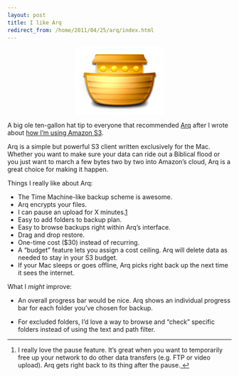 ```yaml
---
layout: post
title: I like Arq
redirect_from: /home/2011/04/25/arq/index.html
---
```

<p><img style="display: block; margin-left: auto; margin-right: auto;" title="arq-pe.png" src="/img/arq-pe.png" border="0" alt="Arq pe" width="200" height="152" /></p>
<p>A big ole ten-gallon hat tip to everyone that recommended <a href="http://www.haystacksoftware.com/arq/">Arq</a> after I wrote about <a href="http://www.practicallyefficient.com/2011/04/11/s3/">how I’m using Amazon S3</a>.</p>
<p>Arq is a simple but powerful S3 client written exclusively for the Mac. Whether you want to make sure your data can ride out a Biblical flood or you just want to march a few bytes two by two into Amazon’s cloud, Arq is a great choice for making it happen.</p>
<p>Things I really like about Arq:</p>
<ul>
<li>The Time Machine-like backup scheme is awesome.</li>
<li>Arq encrypts your files.</li>
<li>I can pause an upload for X minutes.<a id="fnref:f1" class="footnote" title="see footnote" href="#fn:f1">1</a></li>
<li>Easy to add folders to backup plan.</li>
<li>Easy to browse backups right within Arq’s interface.</li>
<li>Drag and drop restore.</li>
<li>One-time cost ($30) instead of recurring.</li>
<li>A “budget” feature lets you assign a cost ceiling. Arq will delete data as needed to stay in your S3 budget.</li>
<li>If your Mac sleeps or goes offline, Arq picks right back up the next time it sees the internet.</li>
</ul>
<p>What I <em>might</em> improve:</p>
<ul>
<li>
<p>An overall progress bar would be nice. Arq shows an individual progress bar for each folder you’ve chosen for backup.</p>
</li>
<li>
<p>For excluded folders, I’d love a way to browse and “check” specific folders instead of using the text and path filter.</p>
</li>
</ul>
<div class="footnotes">
<hr />
<ol>
<li id="fn:f1">
<p>I really love the pause feature. It’s great when you want to temporarily free up your network to do other data transfers (e.g. FTP or video upload). Arq gets right back to its thing after the pause.<a class="reversefootnote" title="return to article" href="#fnref:f1"> ↩</a></p>
</li>
</ol>
</div>
